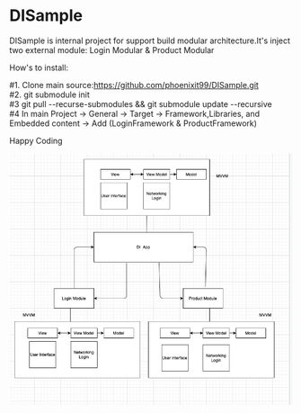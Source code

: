 # DISample
DISample is internal project for support build modular architecture.It's inject two external module: Login Modular & Product Modular 


How's to install: 

#1. Clone main source:https://github.com/phoenixit99/DISample.git </br>
#2. git submodule init </br>
#3 git pull --recurse-submodules  && git submodule update --recursive  </br>
#4 In main Project -> General -> Target -> Framework,Libraries, and Embedded content -> Add (LoginFramework & ProductFramework)</br>

Happy Coding

<img src= "https://github.com/phoenixit99/DISample/blob/master/di_sample.png" />
